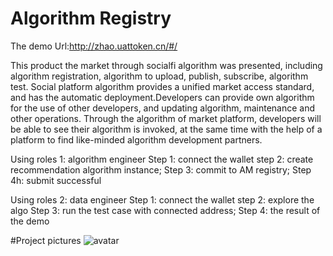 # Algorithm Registry
The demo Url:http://zhao.uattoken.cn/#/

This product the market through socialfi algorithm was presented, including algorithm registration, algorithm to upload, publish, subscribe, algorithm test.
Social platform algorithm provides a unified market access standard, and has the automatic deployment.Developers can provide own algorithm for the use of other developers, and updating algorithm, maintenance and other operations.
Through the algorithm of market platform, developers will be able to see their algorithm is invoked, at the same time with the help of a platform to find like-minded algorithm development partners.

Using roles 1: algorithm engineer
Step 1: connect the wallet
step 2: create recommendation algorithm instance;
Step 3: commit to AM registry;
Step 4h: submit successful

Using roles 2: data engineer
Step 1: connect the wallet
step 2: explore the algo
Step 3: run the test case with connected address;
Step 4: the result of the demo

#Project pictures
![avatar](http://zhao.uattoken.cn/image/homepage.jpg)
